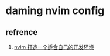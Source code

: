 # daming nvim config

## refrence

1. [nvim 打造一个适合自己的开发环境](https://learnku.com/articles/68258?order_by=vote_count&)
